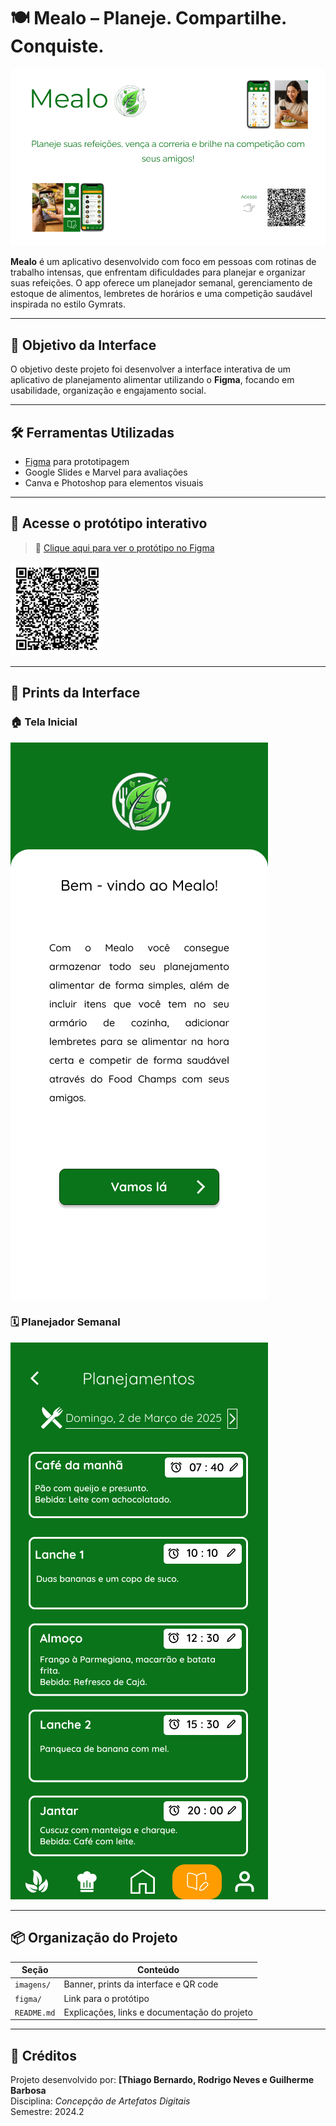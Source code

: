 # 🍽️ Mealo – Planeje. Compartilhe. Conquiste.

![Banner do Mealo](./imagens/banner_final.png)

**Mealo** é um aplicativo desenvolvido com foco em pessoas com rotinas de trabalho intensas, que enfrentam dificuldades para planejar e organizar suas refeições. O app oferece um planejador semanal, gerenciamento de estoque de alimentos, lembretes de horários e uma competição saudável inspirada no estilo Gymrats.

---

## 🎯 Objetivo da Interface
O objetivo deste projeto foi desenvolver a interface interativa de um aplicativo de planejamento alimentar utilizando o **Figma**, focando em usabilidade, organização e engajamento social.

---

## 🛠️ Ferramentas Utilizadas
- [Figma](https://www.figma.com/) para prototipagem
- Google Slides e Marvel para avaliações
- Canva e Photoshop para elementos visuais

---

## 📱 Acesse o protótipo interativo
> 🔗 [Clique aqui para ver o protótipo no Figma]([https://www.figma.com/file/SEU-LINK-AQUI](https://www.figma.com/proto/92SWmx2WDH4faqgmYP2dP7/NexUI-2?node-id=95-68&p=f&t=89vuX94oyd994Uw6-1&scaling=scale-down&content-scaling=fixed&page-id=0%3A1&starting-point-node-id=133%3A82))

<img src="./imagens/qrcode.png" width="150" alt="QR Code do protótipo" />

---

## 📸 Prints da Interface

### 🏠 Tela Inicial
![Tela inicial](./imagens/prototipo_home.png)

### 🗓️ Planejador Semanal
![Planejamento](./imagens/prototipo_planejamento.png)

---

## 📦 Organização do Projeto

| Seção             | Conteúdo                                      |
|-------------------|-----------------------------------------------|
| `imagens/`        | Banner, prints da interface e QR code         |
| `figma/`          | Link para o protótipo |
| `README.md`       | Explicações, links e documentação do projeto  |

---

## 🚀 Créditos
Projeto desenvolvido por: **[Thiago Bernardo, Rodrigo Neves e Guilherme Barbosa**  
Disciplina: *Concepção de Artefatos Digitais*  
Semestre: 2024.2
